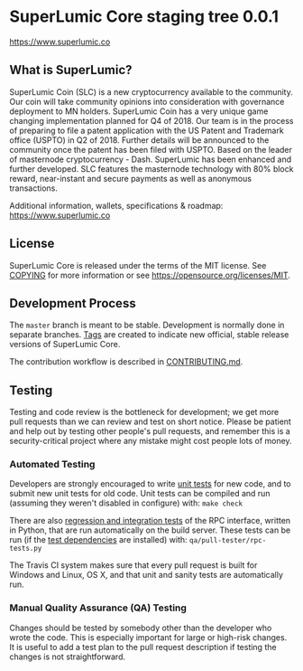 SuperLumic Core staging tree 0.0.1
===============================

https://www.superlumic.co


What is SuperLumic?
----------------
SuperLumic Coin (SLC) is a new cryptocurrency available to the community. Our coin will take community opinions into consideration with governance deployment to MN holders. SuperLumic Coin has a very unique game changing implementation planned for Q4 of 2018. Our team is in the process of preparing to file a patent application with the US Patent and Trademark office (USPTO) in Q2 of 2018. Further details will be announced to the community once the patent has been filed with USPTO. Based on the leader of masternode cryptocurrency - Dash. SuperLumic has been enhanced and further developed. SLC features the masternode technology with 80% block reward, near-instant and secure payments as well as anonymous transactions. 


Additional information, wallets, specifications & roadmap: https://www.superlumic.co


License
-------

SuperLumic Core is released under the terms of the MIT license. See [COPYING](COPYING) for more
information or see https://opensource.org/licenses/MIT.

Development Process
-------------------

The `master` branch is meant to be stable. Development is normally done in separate branches.
[Tags](https://github.com/superlumiccoin/superlumic/tags) are created to indicate new official,
stable release versions of SuperLumic Core.

The contribution workflow is described in [CONTRIBUTING.md](CONTRIBUTING.md).

Testing
-------

Testing and code review is the bottleneck for development; we get more pull
requests than we can review and test on short notice. Please be patient and help out by testing
other people's pull requests, and remember this is a security-critical project where any mistake might cost people
lots of money.

### Automated Testing

Developers are strongly encouraged to write [unit tests](/doc/unit-tests.md) for new code, and to
submit new unit tests for old code. Unit tests can be compiled and run
(assuming they weren't disabled in configure) with: `make check`

There are also [regression and integration tests](/qa) of the RPC interface, written
in Python, that are run automatically on the build server.
These tests can be run (if the [test dependencies](/qa) are installed) with: `qa/pull-tester/rpc-tests.py`

The Travis CI system makes sure that every pull request is built for Windows
and Linux, OS X, and that unit and sanity tests are automatically run.

### Manual Quality Assurance (QA) Testing

Changes should be tested by somebody other than the developer who wrote the
code. This is especially important for large or high-risk changes. It is useful
to add a test plan to the pull request description if testing the changes is
not straightforward.

